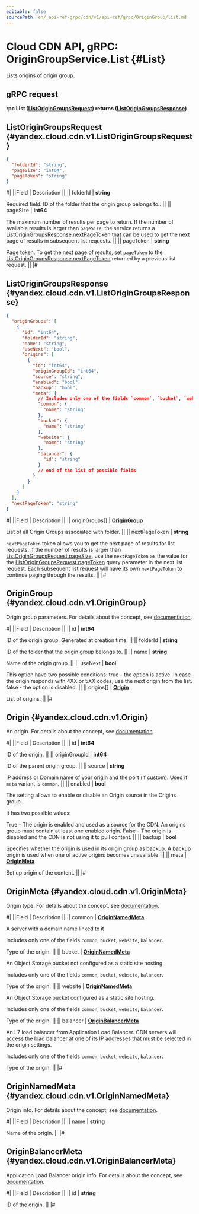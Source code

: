 ```yaml
---
editable: false
sourcePath: en/_api-ref-grpc/cdn/v1/api-ref/grpc/OriginGroup/list.md
---
```


# Cloud CDN API, gRPC: OriginGroupService.List {#List}

Lists origins of origin group.

## gRPC request

**rpc List ([ListOriginGroupsRequest](#yandex.cloud.cdn.v1.ListOriginGroupsRequest)) returns ([ListOriginGroupsResponse](#yandex.cloud.cdn.v1.ListOriginGroupsResponse))**

## ListOriginGroupsRequest {#yandex.cloud.cdn.v1.ListOriginGroupsRequest}

```json
{
  "folderId": "string",
  "pageSize": "int64",
  "pageToken": "string"
}
```

#|
||Field | Description ||
|| folderId | **string**

Required field. ID of the folder that the origin group belongs to.. ||
|| pageSize | **int64**

The maximum number of results per page to return. If the number of available
results is larger than `pageSize`,
the service returns a [ListOriginGroupsResponse.nextPageToken](#yandex.cloud.cdn.v1.ListOriginGroupsResponse)
that can be used to get the next page of results in subsequent list requests. ||
|| pageToken | **string**

Page token. To get the next page of results,
set `pageToken` to the [ListOriginGroupsResponse.nextPageToken](#yandex.cloud.cdn.v1.ListOriginGroupsResponse)
returned by a previous list request. ||
|#

## ListOriginGroupsResponse {#yandex.cloud.cdn.v1.ListOriginGroupsResponse}

```json
{
  "originGroups": [
    {
      "id": "int64",
      "folderId": "string",
      "name": "string",
      "useNext": "bool",
      "origins": [
        {
          "id": "int64",
          "originGroupId": "int64",
          "source": "string",
          "enabled": "bool",
          "backup": "bool",
          "meta": {
            // Includes only one of the fields `common`, `bucket`, `website`, `balancer`
            "common": {
              "name": "string"
            },
            "bucket": {
              "name": "string"
            },
            "website": {
              "name": "string"
            },
            "balancer": {
              "id": "string"
            }
            // end of the list of possible fields
          }
        }
      ]
    }
  ],
  "nextPageToken": "string"
}
```

#|
||Field | Description ||
|| originGroups[] | **[OriginGroup](#yandex.cloud.cdn.v1.OriginGroup)**

List of all Origin Groups associated with folder. ||
|| nextPageToken | **string**

`nextPageToken` token allows you to get the next page of results for list requests.
If the number of results is larger than [ListOriginGroupsRequest.pageSize](#yandex.cloud.cdn.v1.ListOriginGroupsRequest), use
the `nextPageToken` as the value for the [ListOriginGroupsRequest.pageToken](#yandex.cloud.cdn.v1.ListOriginGroupsRequest) query parameter
in the next list request. Each subsequent list request will have its own
`nextPageToken` to continue paging through the results. ||
|#

## OriginGroup {#yandex.cloud.cdn.v1.OriginGroup}

Origin group parameters. For details about the concept, see [documentation](/docs/cdn/concepts/origins#groups).

#|
||Field | Description ||
|| id | **int64**

ID of the origin group. Generated at creation time. ||
|| folderId | **string**

ID of the folder that the origin group belongs to. ||
|| name | **string**

Name of the origin group. ||
|| useNext | **bool**

This option have two possible conditions:
true - the option is active. In case the origin responds with 4XX or 5XX codes,
use the next origin from the list.
false - the option is disabled. ||
|| origins[] | **[Origin](#yandex.cloud.cdn.v1.Origin)**

List of origins. ||
|#

## Origin {#yandex.cloud.cdn.v1.Origin}

An origin. For details about the concept, see [documentation](/docs/cdn/concepts/origins).

#|
||Field | Description ||
|| id | **int64**

ID of the origin. ||
|| originGroupId | **int64**

ID of the parent origin group. ||
|| source | **string**

IP address or Domain name of your origin and the port (if custom).
Used if `meta` variant is `common`. ||
|| enabled | **bool**

The setting allows to enable or disable an Origin source in the Origins group.

It has two possible values:

True - The origin is enabled and used as a source for the CDN. An origins
group must contain at least one enabled origin.
False - The origin is disabled and the CDN is not using it to pull content. ||
|| backup | **bool**

Specifies whether the origin is used in its origin group as backup.
A backup origin is used when one of active origins becomes unavailable. ||
|| meta | **[OriginMeta](#yandex.cloud.cdn.v1.OriginMeta)**

Set up origin of the content. ||
|#

## OriginMeta {#yandex.cloud.cdn.v1.OriginMeta}

Origin type. For details about the concept, see [documentation](/docs/cdn/concepts/origins).

#|
||Field | Description ||
|| common | **[OriginNamedMeta](#yandex.cloud.cdn.v1.OriginNamedMeta)**

A server with a domain name linked to it

Includes only one of the fields `common`, `bucket`, `website`, `balancer`.

Type of the origin. ||
|| bucket | **[OriginNamedMeta](#yandex.cloud.cdn.v1.OriginNamedMeta)**

An Object Storage bucket not configured as a static site hosting.

Includes only one of the fields `common`, `bucket`, `website`, `balancer`.

Type of the origin. ||
|| website | **[OriginNamedMeta](#yandex.cloud.cdn.v1.OriginNamedMeta)**

An Object Storage bucket configured as a static site hosting.

Includes only one of the fields `common`, `bucket`, `website`, `balancer`.

Type of the origin. ||
|| balancer | **[OriginBalancerMeta](#yandex.cloud.cdn.v1.OriginBalancerMeta)**

An L7 load balancer from Application Load Balancer.
CDN servers will access the load balancer at one of its IP addresses that must be selected in the origin settings.

Includes only one of the fields `common`, `bucket`, `website`, `balancer`.

Type of the origin. ||
|#

## OriginNamedMeta {#yandex.cloud.cdn.v1.OriginNamedMeta}

Origin info. For details about the concept, see [documentation](/docs/cdn/concepts/origins).

#|
||Field | Description ||
|| name | **string**

Name of the origin. ||
|#

## OriginBalancerMeta {#yandex.cloud.cdn.v1.OriginBalancerMeta}

Application Load Balancer origin info. For details about the concept, see [documentation](/docs/cdn/concepts/origins).

#|
||Field | Description ||
|| id | **string**

ID of the origin. ||
|#